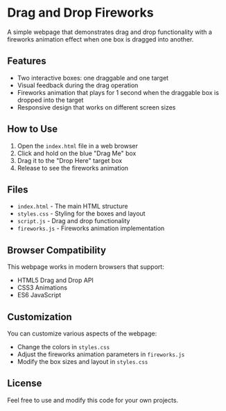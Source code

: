 # Drag and Drop Fireworks

A simple webpage that demonstrates drag and drop functionality with a fireworks animation effect when one box is dragged into another.

## Features

- Two interactive boxes: one draggable and one target
- Visual feedback during the drag operation
- Fireworks animation that plays for 1 second when the draggable box is dropped into the target
- Responsive design that works on different screen sizes

## How to Use

1. Open the `index.html` file in a web browser
2. Click and hold on the blue "Drag Me" box
3. Drag it to the "Drop Here" target box
4. Release to see the fireworks animation

## Files

- `index.html` - The main HTML structure
- `styles.css` - Styling for the boxes and layout
- `script.js` - Drag and drop functionality
- `fireworks.js` - Fireworks animation implementation

## Browser Compatibility

This webpage works in modern browsers that support:
- HTML5 Drag and Drop API
- CSS3 Animations
- ES6 JavaScript

## Customization

You can customize various aspects of the webpage:

- Change the colors in `styles.css`
- Adjust the fireworks animation parameters in `fireworks.js`
- Modify the box sizes and layout in `styles.css`

## License

Feel free to use and modify this code for your own projects.